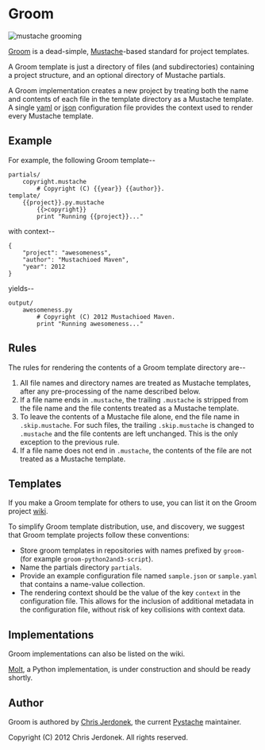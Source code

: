 Groom
=====

![](http://github.com/cjerdonek/groom/raw/master/images/groom.png "mustache grooming")

[Groom](http://cjerdonek.github.com/groom/) is a dead-simple,
[Mustache](http://mustache.github.com/)-based standard for project templates.

A Groom template is just a directory of files (and subdirectories) containing
a project structure, and an optional directory of Mustache partials.

A Groom implementation creates a new project by treating both the name and
contents of each file in the template directory as a Mustache template.
A single [yaml](http://yaml.org/) or [json](http://www.json.org/) configuration
file provides the context used to render every Mustache template.


Example
-------

For example, the following Groom template--

	partials/
	    copyright.mustache
			# Copyright (C) {{year}} {{author}}.
	template/
		{{project}}.py.mustache
		    {{>copyright}}
			print "Running {{project}}..."

with context--

	{
        "project": "awesomeness",
        "author": "Mustachioed Maven",
        "year": 2012
	}

yields--

	output/
		awesomeness.py
			# Copyright (C) 2012 Mustachioed Maven.
			print "Running awesomeness..."

Rules
-----

The rules for rendering the contents of a Groom template directory are--

1.  All file names and directory names are treated as Mustache templates,
    after any pre-processing of the name described below.
2.  If a file name ends in `.mustache`, the trailing `.mustache` is stripped
    from the file name and the file contents treated as a Mustache template.
3.  To leave the contents of a Mustache file alone, end the file name in
    `.skip.mustache`.  For such files, the trailing `.skip.mustache` is
    changed to `.mustache` and the file contents are left unchanged.  This is
    the only exception to the previous rule.
4.  If a file name does not end in `.mustache`, the contents of the file
    are not treated as a Mustache template.


Templates
---------

If you make a Groom template for others to use, you can list it on the Groom
project [wiki](https://github.com/cjerdonek/groom/wiki).

To simplify Groom template distribution, use, and discovery, we suggest that
Groom template projects follow these conventions:

* Store groom templates in repositories with names prefixed by `groom-`
  (for example `groom-python2and3-script`).
* Name the partials directory `partials`.
* Provide an example configuration file named `sample.json` or `sample.yaml`
  that contains a name-value collection.
* The rendering context should be the value of the key `context` in the
  configuration file.  This allows for the inclusion of additional metadata
  in the configuration file, without risk of key collisions with context data.


Implementations
---------------

Groom implementations can also be listed on the wiki.

[Molt](https://github.com/cjerdonek/molt), a Python implementation, is under
construction and should be ready shortly.


Author
------

Groom is authored by [Chris Jerdonek](https://github.com/cjerdonek), the
current [Pystache](https://github.com/defunkt/pystache) maintainer.

Copyright (C) 2012 Chris Jerdonek.  All rights reserved.
